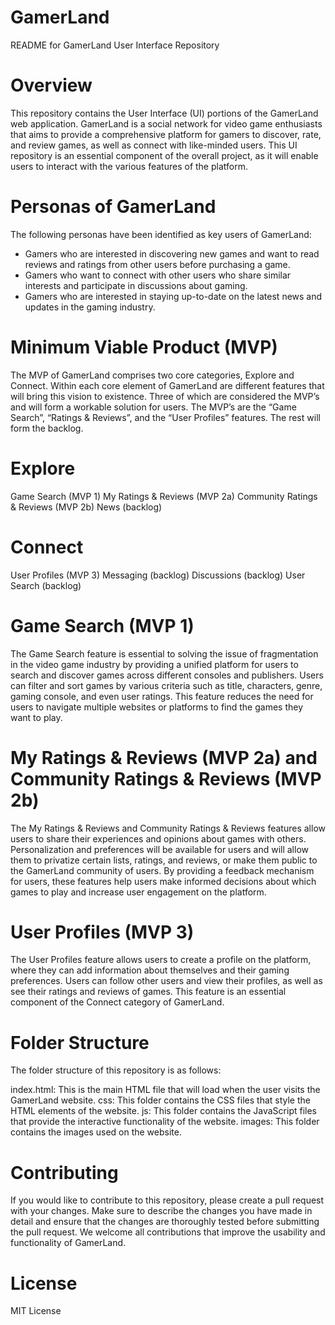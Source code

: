 # GamerLand
README for GamerLand User Interface Repository

# Overview

This repository contains the User Interface (UI) portions of the GamerLand web application. GamerLand is a social network for video game enthusiasts that aims to provide a comprehensive platform for gamers to discover, rate, and review games, as well as connect with like-minded users. This UI repository is an essential component of the overall project, as it will enable users to interact with the various features of the platform.

# Personas of GamerLand

The following personas have been identified as key users of GamerLand:

- Gamers who are interested in discovering new games and want to read reviews and ratings from other users before purchasing a game.
- Gamers who want to connect with other users who share similar interests and participate in discussions about gaming.
- Gamers who are interested in staying up-to-date on the latest news and updates in the gaming industry.

# Minimum Viable Product (MVP)

The MVP of GamerLand comprises two core categories, Explore and Connect. Within each core element of GamerLand are different features that will bring this vision to existence. Three of which are considered the MVP’s and will form a workable solution for users. The MVP’s are the “Game Search”, “Ratings & Reviews”, and the “User Profiles” features. The rest will form the backlog.

# Explore
Game Search (MVP 1)
My Ratings & Reviews (MVP 2a)
Community Ratings & Reviews (MVP 2b)
News (backlog)

# Connect
User Profiles (MVP 3)
Messaging (backlog)
Discussions (backlog)
User Search (backlog)


# Game Search (MVP 1)

The Game Search feature is essential to solving the issue of fragmentation in the video game industry by providing a unified platform for users to search and discover games across different consoles and publishers. Users can filter and sort games by various criteria such as title, characters, genre, gaming console, and even user ratings. This feature reduces the need for users to navigate multiple websites or platforms to find the games they want to play.

# My Ratings & Reviews (MVP 2a) and Community Ratings & Reviews (MVP 2b)

The My Ratings & Reviews and Community Ratings & Reviews features allow users to share their experiences and opinions about games with others. Personalization and preferences will be available for users and will allow them to privatize certain lists, ratings, and reviews, or make them public to the GamerLand community of users. By providing a feedback mechanism for users, these features help users make informed decisions about which games to play and increase user engagement on the platform.

# User Profiles (MVP 3)

The User Profiles feature allows users to create a profile on the platform, where they can add information about themselves and their gaming preferences. Users can follow other users and view their profiles, as well as see their ratings and reviews of games. This feature is an essential component of the Connect category of GamerLand.

# Folder Structure

The folder structure of this repository is as follows:

index.html: This is the main HTML file that will load when the user visits the GamerLand website.
css: This folder contains the CSS files that style the HTML elements of the website.
js: This folder contains the JavaScript files that provide the interactive functionality of the website.
images: This folder contains the images used on the website.

# Contributing

If you would like to contribute to this repository, please create a pull request with your changes. Make sure to describe the changes you have made in detail and ensure that the changes are thoroughly tested before submitting the pull request. We welcome all contributions that improve the usability and functionality of GamerLand.

# License

MIT License
